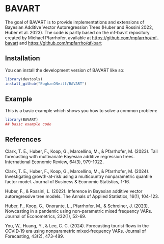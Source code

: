
# BAVART

<!-- badges: start -->
<!-- badges: end -->

The goal of BAVART is to provide implementations and extensions of Bayesian Additive Vector Autoregression Trees (Huber and Rossini 2022, Huber et al. 2023). The code is partly based on the mf-bavrt repository created by Michael Pfarrhofer, available at  https://github.com/mpfarrho/mf-bavart and https://github.com/mpfarrho/qf-bart


## Installation

You can install the development version of BAVART like so:

``` r
library(devtools)
install_github("EoghanONeill/BAVART")
```

## Example

This is a basic example which shows you how to solve a common problem:

``` r
library(BAVART)
## basic example code
```


## References

Clark, T. E., Huber, F., Koop, G., Marcellino, M., & Pfarrhofer, M. (2023). Tail forecasting with multivariate Bayesian additive regression trees. International Economic Review, 64(3), 979-1022.

Clark, T. E., Huber, F., Koop, G., Marcellino, M., & Pfarrhofer, M. (2024). Investigating growth-at-risk using a multicountry nonparametric quantile factor model. Journal of Business & Economic Statistics, 1-16.

Huber, F., & Rossini, L. (2022). Inference in Bayesian additive vector autoregressive tree models. The Annals of Applied Statistics, 16(1), 104-123.

Huber, F., Koop, G., Onorante, L., Pfarrhofer, M., & Schreiner, J. (2023). Nowcasting in a pandemic using non-parametric mixed frequency VARs. Journal of Econometrics, 232(1), 52-69.

You, W., Huang, Y., & Lee, C. C. (2024). Forecasting tourist flows in the COVID‐19 era using nonparametric mixed‐frequency VARs. Journal of Forecasting, 43(2), 473-489.

